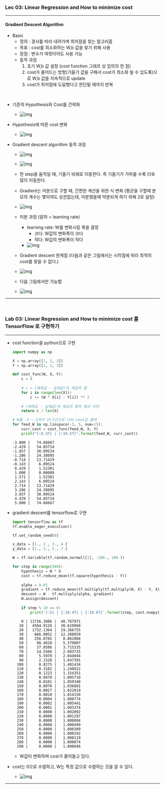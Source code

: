 ### Lec 03: Linear Regression and How to minimize cost

---

#### Gradient Descent Algorithm

- Basic
  - 정의 : 경사를 따라 내려가며 최저점을 찾는 알고리즘
  - 목표 : cost를 최소화하는 W,b 값을 찾기 위해 사용
  - 장점 : 변수가 여럿이어도 사용 가능
  - 동작 과정
    1. 초기 W,b 값 설정 (cost function 그래프 상 임의의 한 점)
    2. cost가 줄어드는 방향(기울기 값을 구해서 cost가 최소화 될 수 있도록)으로 W,b 값을 지속적으로 update
    3. cost가 최저점에 도달했다고 판단될 때까지 반복

<br>

- 기존의 Hypothesis와 Cost를 간략화

  - ![img](../resources/img/0528/img-16.png)

- Hypothesis에 따른 cost 변화

  - ![img](../resources/img/0528/img-17.png)

- Gradient descent algorithm 동작 과정

  - ![img](../resources/img/0528/img-18.png)
  - ![img](../resources/img/0528/img-19.png)

  - 한 step을 움직일 때, 기울기 비례로 이동한다. 즉 기울기가 가파를 수록 더욱 많이 이동한다.
  - Gradient는 미분으로 구할 때, 간편한 계산을 위한 식 변화 (평균을 구할때 분모의 계수는 몇이여도 상관없는데, 미분했을때 약분되게 하기 위해 2로 설정)
  - ![img](../resources/img/0528/img-20.png)
  - 미분 과정 (알파 = learning rate)
    - learning rate: W를 변화시킬 폭을 결정
      - 크다: W값의 변화폭이 크다
      - 작다: W값의 변화폭이 작다
    - ![img](../resources/img/0528/img-21.png)
  - Gradient descent 한계점 (다음과 같은 그림에서는 시작점에 따라 최적의 cost를 찾을 수 없다.)
  - ![img](../resources/img/0528/img-22.png)
  - 다음 그림에서만 가능함
  - ![img](../resources/img/0528/img-23.png)

---

<br>

### Lab 03: Linear Regression and How to minimize cost 를 TensorFlow 로 구현하기

---

- cost function을 python으로 구현

  ```python
  import numpy as np
  
  X = np.array([1, 2, 3])
  Y = np.array([1, 2, 3])
  
  def cost_func(W, X, Y):
      c = 0
      
      # c = (예측값 - 실제값)의 제곱의 합
      for i in range(len(X)):
          c += (W * X[i] - Y[i]) ** 2
          
      # (예측값 - 실제값)의 제곱의 합의 평균 리턴
      return c / len(X)
  
  # W를 -3 ~ 5까지 15구간으로 나눠 cost값 출력
  for feed_W in np.linspace(-3, 5, num=15):
      curr_cost = cost_func(feed_W, X, Y)
      print("{:6.3f} | {:10.5f}".format(feed_W, curr_cost))
  ```

  ```
  -3.000 |   74.66667
  -2.429 |   54.85714
  -1.857 |   38.09524
  -1.286 |   24.38095
  -0.714 |   13.71429
  -0.143 |    6.09524
   0.429 |    1.52381
   1.000 |    0.00000
   1.571 |    1.52381
   2.143 |    6.09524
   2.714 |   13.71429
   3.286 |   24.38095
   3.857 |   38.09524
   4.429 |   54.85714
   5.000 |   74.66667
  ```

- gradient descent를 tensorflow로 구현

  ```python
  import tensorflow as tf
  tf.enable_eager_execution()
  
  tf.set_random_seed(0)
  
  x_data = [1., 2., 3., 4.]
  y_data = [1., 3., 5., 7.]
  
  W = tf.Variable(tf.random_normal([1], -100., 100.))
  
  for step in range(300):
      hypothesis = W * X
      cost = tf.reduce_mean(tf.square(hypothesis - Y))
      
      alpha = 0.01
      gradient = tf.reduce_mean(tf.multiply(tf.multiply(W, X) - Y, X))
      descent = W - tf.multiply(alpha, gradient)
      W.assign(descent)
      
      if step % 10 == 0:
          print('{:5} | {:10.4f} | {:10.6f}'.format(step, cost.numpy(), W.numpy()[0]))
  ```

  ```
      0 | 11716.3086 |  48.767971
     10 |  4504.9126 |  30.619968
     20 |  1732.1364 |  19.366755
     30 |   666.0052 |  12.388859
     40 |   256.0785 |   8.062004
     50 |    98.4620 |   5.379007
     60 |    37.8586 |   3.715335
     70 |    14.5566 |   2.683725
     80 |     5.5970 |   2.044044
     90 |     2.1520 |   1.647391
    100 |     0.8275 |   1.401434
    110 |     0.3182 |   1.248922
    120 |     0.1223 |   1.154351
    130 |     0.0470 |   1.095710
    140 |     0.0181 |   1.059348
    150 |     0.0070 |   1.036801
    160 |     0.0027 |   1.022819
    170 |     0.0010 |   1.014150
    180 |     0.0004 |   1.008774
    190 |     0.0002 |   1.005441
    200 |     0.0001 |   1.003374
    210 |     0.0000 |   1.002092
    220 |     0.0000 |   1.001297
    230 |     0.0000 |   1.000804
    240 |     0.0000 |   1.000499
    250 |     0.0000 |   1.000309
    260 |     0.0000 |   1.000192
    270 |     0.0000 |   1.000119
    280 |     0.0000 |   1.000074
    290 |     0.0000 |   1.000046
  ```

  - W값이 변화하며 cost가 줄어들고 있다.

- cost는 0으로 수렴하고, W는 특정 값으로 수렴하는 것을 알 수 있다.

  - ![img](../resources/img/0528/img-24.png)

---

